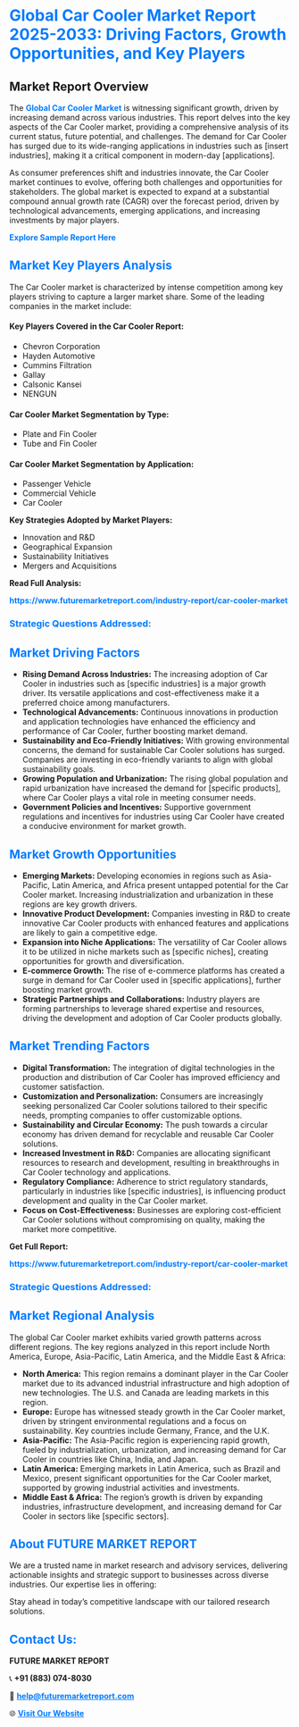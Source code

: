 <h1 style="color: #007BFF;">Global Car Cooler Market Report 2025-2033: Driving Factors, Growth Opportunities, and Key Players</h1>

<section id="overview">
<h2>Market Report Overview</h2>
<p>The <a href="https://www.futuremarketreport.com/industry-report/car-cooler-market" style="color: #007BFF; text-decoration: none;"><strong>Global Car Cooler Market</strong></a> is witnessing significant growth, driven by increasing demand across various industries. This report delves into the key aspects of the Car Cooler market, providing a comprehensive analysis of its current status, future potential, and challenges. The demand for Car Cooler has surged due to its wide-ranging applications in industries such as [insert industries], making it a critical component in modern-day [applications].</p>
<p>As consumer preferences shift and industries innovate, the Car Cooler market continues to evolve, offering both challenges and opportunities for stakeholders. The global market is expected to expand at a substantial compound annual growth rate (CAGR) over the forecast period, driven by technological advancements, emerging applications, and increasing investments by major players.</p>
</section>

<section id="overview">
<p><a href="https://www.futuremarketreport.com/request-sample/reportId=126558" style="color: #007BFF; text-decoration: none;"><strong>Explore Sample Report Here</strong></a></p>
</section>

<section id="key-players">
<h2 style="color: #007BFF;">Market Key Players Analysis</h2>
<p>The Car Cooler market is characterized by intense competition among key players striving to capture a larger market share. Some of the leading companies in the market include:</p>
<h4>Key Players Covered in the Car Cooler Report:</h4>
<ul><li>Chevron Corporation</li><li>Hayden Automotive</li><li>Cummins Filtration</li><li>Gallay</li><li>Calsonic Kansei</li><li>NENGUN</li></ul>
<h4>Car Cooler Market Segmentation by Type:</h4>
<ul><li>Plate and Fin Cooler</li><li>Tube and Fin Cooler</li></ul>

<h4>Car Cooler Market Segmentation by Application:</h4>
<ul><li>Passenger Vehicle</li><li>Commercial Vehicle</li><li>Car Cooler</li></ul>
<p><strong>Key Strategies Adopted by Market Players:</strong></p>
<ul>
<li>Innovation and R&D</li>
<li>Geographical Expansion</li>
<li>Sustainability Initiatives</li>
<li>Mergers and Acquisitions</li>
</ul>
</section>

<section>
<p><strong>Read Full Analysis: </strong></p><a href="https://www.futuremarketreport.com/industry-report/car-cooler-market" style="color: #007BFF; text-decoration: none;"><strong>https://www.futuremarketreport.com/industry-report/car-cooler-market</strong></a>
<h3 style="color: #007BFF;">Strategic Questions Addressed:</h3>
</section>

<section id="driving-factors">
<h2 style="color: #007BFF;">Market Driving Factors</h2>
<ul>
<li><strong>Rising Demand Across Industries:</strong> The increasing adoption of Car Cooler in industries such as [specific industries] is a major growth driver. Its versatile applications and cost-effectiveness make it a preferred choice among manufacturers.</li>
<li><strong>Technological Advancements:</strong> Continuous innovations in production and application technologies have enhanced the efficiency and performance of Car Cooler, further boosting market demand.</li>
<li><strong>Sustainability and Eco-Friendly Initiatives:</strong> With growing environmental concerns, the demand for sustainable Car Cooler solutions has surged. Companies are investing in eco-friendly variants to align with global sustainability goals.</li>
<li><strong>Growing Population and Urbanization:</strong> The rising global population and rapid urbanization have increased the demand for [specific products], where Car Cooler plays a vital role in meeting consumer needs.</li>
<li><strong>Government Policies and Incentives:</strong> Supportive government regulations and incentives for industries using Car Cooler have created a conducive environment for market growth.</li>
</ul>
</section>

<section id="growth-opportunities">
<h2 style="color: #007BFF;">Market Growth Opportunities</h2>
<ul>
<li><strong>Emerging Markets:</strong> Developing economies in regions such as Asia-Pacific, Latin America, and Africa present untapped potential for the Car Cooler market. Increasing industrialization and urbanization in these regions are key growth drivers.</li>
<li><strong>Innovative Product Development:</strong> Companies investing in R&D to create innovative Car Cooler products with enhanced features and applications are likely to gain a competitive edge.</li>
<li><strong>Expansion into Niche Applications:</strong> The versatility of Car Cooler allows it to be utilized in niche markets such as [specific niches], creating opportunities for growth and diversification.</li>
<li><strong>E-commerce Growth:</strong> The rise of e-commerce platforms has created a surge in demand for Car Cooler used in [specific applications], further boosting market growth.</li>
<li><strong>Strategic Partnerships and Collaborations:</strong> Industry players are forming partnerships to leverage shared expertise and resources, driving the development and adoption of Car Cooler products globally.</li>
</ul>
</section>

<section id="trending-factors">
<h2 style="color: #007BFF;">Market Trending Factors</h2>
<ul>
<li><strong>Digital Transformation:</strong> The integration of digital technologies in the production and distribution of Car Cooler has improved efficiency and customer satisfaction.</li>
<li><strong>Customization and Personalization:</strong> Consumers are increasingly seeking personalized Car Cooler solutions tailored to their specific needs, prompting companies to offer customizable options.</li>
<li><strong>Sustainability and Circular Economy:</strong> The push towards a circular economy has driven demand for recyclable and reusable Car Cooler solutions.</li>
<li><strong>Increased Investment in R&D:</strong> Companies are allocating significant resources to research and development, resulting in breakthroughs in Car Cooler technology and applications.</li>
<li><strong>Regulatory Compliance:</strong> Adherence to strict regulatory standards, particularly in industries like [specific industries], is influencing product development and quality in the Car Cooler market.</li>
<li><strong>Focus on Cost-Effectiveness:</strong> Businesses are exploring cost-efficient Car Cooler solutions without compromising on quality, making the market more competitive.</li>
</ul>
</section>

<section>
<p><strong>Get Full Report: </strong></p><a href="https://www.futuremarketreport.com/industry-report/car-cooler-market" style="color: #007BFF; text-decoration: none;"><strong>https://www.futuremarketreport.com/industry-report/car-cooler-market</strong></a>
<h3 style="color: #007BFF;">Strategic Questions Addressed:</h3>
</section>


<section id="regional-analysis">
<h2 style="color: #007BFF;">Market Regional Analysis</h2>
<p>The global Car Cooler market exhibits varied growth patterns across different regions. The key regions analyzed in this report include North America, Europe, Asia-Pacific, Latin America, and the Middle East & Africa:</p>
<ul>
<li><strong>North America:</strong> This region remains a dominant player in the Car Cooler market due to its advanced industrial infrastructure and high adoption of new technologies. The U.S. and Canada are leading markets in this region.</li>
<li><strong>Europe:</strong> Europe has witnessed steady growth in the Car Cooler market, driven by stringent environmental regulations and a focus on sustainability. Key countries include Germany, France, and the U.K.</li>
<li><strong>Asia-Pacific:</strong> The Asia-Pacific region is experiencing rapid growth, fueled by industrialization, urbanization, and increasing demand for Car Cooler in countries like China, India, and Japan.</li>
<li><strong>Latin America:</strong> Emerging markets in Latin America, such as Brazil and Mexico, present significant opportunities for the Car Cooler market, supported by growing industrial activities and investments.</li>
<li><strong>Middle East & Africa:</strong> The region’s growth is driven by expanding industries, infrastructure development, and increasing demand for Car Cooler in sectors like [specific sectors].</li>
</ul>
</section>

<footer>
<h2 style="color: #007BFF;">About FUTURE MARKET REPORT</h2>
<p>We are a trusted name in market research and advisory services, delivering actionable insights and strategic support to businesses across diverse industries. Our expertise lies in offering:</p>

<p>Stay ahead in today’s competitive landscape with our tailored research solutions.</p>

<h2 style="color: #007BFF;">Contact Us:</h2>
<p><strong>FUTURE MARKET REPORT</strong></p>
<p>📞 <strong>+91 (883) 074-8030</strong></p>
<p>📧 <strong><a href="mailto:help@futuremarketreport.com" style="color: #007BFF;">help@futuremarketreport.com</a></strong></p>
<p>🌐 <strong><a href="https://www.futuremarketreport.com/" style="color: #007BFF;">Visit Our Website</a></strong></p>
</footer>